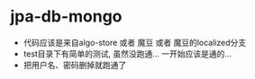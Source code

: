 # jpa-db-mongo
* 代码应该是来自algo-store 或者 魔豆 或者 魔豆的localized分支
* test目录下有简单的测试, 虽然没跑通... 一开始应该是通的...
* 把用户名、密码删掉就跑通了